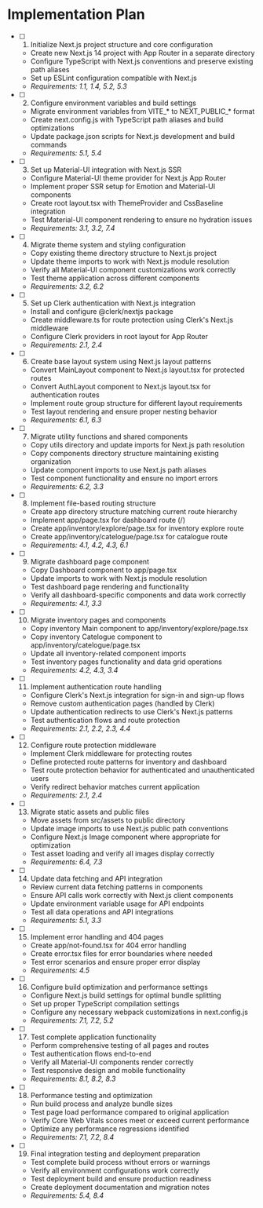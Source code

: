 # Implementation Plan

- [ ] 1. Initialize Next.js project structure and core configuration
  - Create new Next.js 14 project with App Router in a separate directory
  - Configure TypeScript with Next.js conventions and preserve existing path aliases
  - Set up ESLint configuration compatible with Next.js
  - _Requirements: 1.1, 1.4, 5.2, 5.3_

- [ ] 2. Configure environment variables and build settings
  - Migrate environment variables from VITE_* to NEXT_PUBLIC_* format
  - Create next.config.js with TypeScript path aliases and build optimizations
  - Update package.json scripts for Next.js development and build commands
  - _Requirements: 5.1, 5.4_

- [ ] 3. Set up Material-UI integration with Next.js SSR
  - Configure Material-UI theme provider for Next.js App Router
  - Implement proper SSR setup for Emotion and Material-UI components
  - Create root layout.tsx with ThemeProvider and CssBaseline integration
  - Test Material-UI component rendering to ensure no hydration issues
  - _Requirements: 3.1, 3.2, 7.4_

- [ ] 4. Migrate theme system and styling configuration
  - Copy existing theme directory structure to Next.js project
  - Update theme imports to work with Next.js module resolution
  - Verify all Material-UI component customizations work correctly
  - Test theme application across different components
  - _Requirements: 3.2, 6.2_

- [ ] 5. Set up Clerk authentication with Next.js integration
  - Install and configure @clerk/nextjs package
  - Create middleware.ts for route protection using Clerk's Next.js middleware
  - Configure Clerk providers in root layout for App Router
  - _Requirements: 2.1, 2.4_

- [ ] 6. Create base layout system using Next.js layout patterns
  - Convert MainLayout component to Next.js layout.tsx for protected routes
  - Convert AuthLayout component to Next.js layout.tsx for authentication routes
  - Implement route group structure for different layout requirements
  - Test layout rendering and ensure proper nesting behavior
  - _Requirements: 6.1, 6.3_

- [ ] 7. Migrate utility functions and shared components
  - Copy utils directory and update imports for Next.js path resolution
  - Copy components directory structure maintaining existing organization
  - Update component imports to use Next.js path aliases
  - Test component functionality and ensure no import errors
  - _Requirements: 6.2, 3.3_

- [ ] 8. Implement file-based routing structure
  - Create app directory structure matching current route hierarchy
  - Implement app/page.tsx for dashboard route (/)
  - Create app/inventory/explore/page.tsx for inventory explore route
  - Create app/inventory/catelogue/page.tsx for catalogue route
  - _Requirements: 4.1, 4.2, 4.3, 6.1_

- [ ] 9. Migrate dashboard page component
  - Copy Dashboard component to app/page.tsx
  - Update imports to work with Next.js module resolution
  - Test dashboard page rendering and functionality
  - Verify all dashboard-specific components and data work correctly
  - _Requirements: 4.1, 3.3_

- [ ] 10. Migrate inventory pages and components
  - Copy inventory Main component to app/inventory/explore/page.tsx
  - Copy inventory Catelogue component to app/inventory/catelogue/page.tsx
  - Update all inventory-related component imports
  - Test inventory pages functionality and data grid operations
  - _Requirements: 4.2, 4.3, 3.4_

- [ ] 11. Implement authentication route handling
  - Configure Clerk's Next.js integration for sign-in and sign-up flows
  - Remove custom authentication pages (handled by Clerk)
  - Update authentication redirects to use Clerk's Next.js patterns
  - Test authentication flows and route protection
  - _Requirements: 2.1, 2.2, 2.3, 4.4_

- [ ] 12. Configure route protection middleware
  - Implement Clerk middleware for protecting routes
  - Define protected route patterns for inventory and dashboard
  - Test route protection behavior for authenticated and unauthenticated users
  - Verify redirect behavior matches current application
  - _Requirements: 2.1, 2.4_

- [ ] 13. Migrate static assets and public files
  - Move assets from src/assets to public directory
  - Update image imports to use Next.js public path conventions
  - Configure Next.js Image component where appropriate for optimization
  - Test asset loading and verify all images display correctly
  - _Requirements: 6.4, 7.3_

- [ ] 14. Update data fetching and API integration
  - Review current data fetching patterns in components
  - Ensure API calls work correctly with Next.js client components
  - Update environment variable usage for API endpoints
  - Test all data operations and API integrations
  - _Requirements: 5.1, 3.3_

- [ ] 15. Implement error handling and 404 pages
  - Create app/not-found.tsx for 404 error handling
  - Create error.tsx files for error boundaries where needed
  - Test error scenarios and ensure proper error display
  - _Requirements: 4.5_

- [ ] 16. Configure build optimization and performance settings
  - Configure Next.js build settings for optimal bundle splitting
  - Set up proper TypeScript compilation settings
  - Configure any necessary webpack customizations in next.config.js
  - _Requirements: 7.1, 7.2, 5.2_

- [ ] 17. Test complete application functionality
  - Perform comprehensive testing of all pages and routes
  - Test authentication flows end-to-end
  - Verify all Material-UI components render correctly
  - Test responsive design and mobile functionality
  - _Requirements: 8.1, 8.2, 8.3_

- [ ] 18. Performance testing and optimization
  - Run build process and analyze bundle sizes
  - Test page load performance compared to original application
  - Verify Core Web Vitals scores meet or exceed current performance
  - Optimize any performance regressions identified
  - _Requirements: 7.1, 7.2, 8.4_

- [ ] 19. Final integration testing and deployment preparation
  - Test complete build process without errors or warnings
  - Verify all environment configurations work correctly
  - Test deployment build and ensure production readiness
  - Create deployment documentation and migration notes
  - _Requirements: 5.4, 8.4_